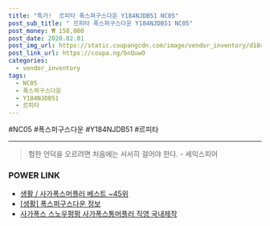 ```yaml
--- 
title: "특가!  르피타 폭스퍼구스다운 Y184NJDB51 NC05" 
post_sub_title: " 르피타 폭스퍼구스다운 Y184NJDB51 NC05" 
post_money: ₩ 158,000 
post_date: 2020.02.01 
post_img_url: https://static.coupangcdn.com/image/vendor_inventory/d18c/60c66e3687cf02539858e64401962a5a3dc64ed18cd38db0ea5e05f04b0e.jpg 
post_link_url: https://coupa.ng/bnQuwO 
categories: 
  - vendor_inventory 
tags: 
  - NC05 
  - 폭스퍼구스다운 
  - Y184NJDB51 
  - 르피타 
--- 
```

  #NC05 #폭스퍼구스다운 #Y184NJDB51 #르피타 
<hr> 

> 험한 언덕을 오르려면 처음에는 서서히 걸어야 한다. - 세익스피어 


### POWER LINK

* <a href="https://blog.naver.com/santokki14/221782685767" target="_blank">생활 / 사가폭스머플러 베스트 ~45위</a>
* <a href="https://blog.naver.com/fasyy4321/221760262853" target="_blank"> [생활] 폭스퍼구스다운 정보 </a>
* <a href="https://blog.naver.com/fasyy4321/221786543300" target="_blank">사가폭스 스노우펑펑 사가폭스통머플러 직영 국내제작</a>
